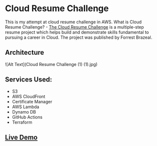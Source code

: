 # Cloud Resume Challenge

This is my attempt at cloud resume challenge in AWS. What is Cloud Resume Challenge? - [The Cloud Resume Challenge](https://cloudresumechallenge.dev/) is a multiple-step resume project which helps build and demonstrate skills fundamental to pursuing a career in Cloud. The project was published by Forrest Brazeal.

## Architecture

![Alt Text](Cloud Resume Challenge (1) (1).jpg)

## Services Used:

* S3
* AWS CloudFront
* Certificate Manager
* AWS Lambda
* Dynamo DB
* GitHub Actions
* Terraform

## [Live Demo](https://resume.zaktechy.com/)